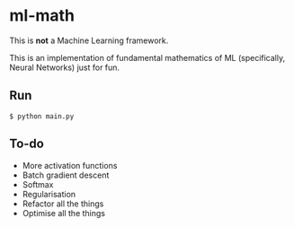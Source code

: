 # ml-math

This is **not** a Machine Learning framework. 

This is an implementation of fundamental mathematics of ML (specifically, Neural Networks) just for fun.

## Run

`$ python main.py`

## To-do

- More activation functions
- Batch gradient descent
- Softmax
- Regularisation
- Refactor all the things
- Optimise all the things
